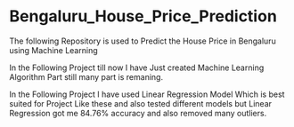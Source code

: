 # Bengaluru_House_Price_Prediction
The following Repository is used to Predict the House Price in Bengaluru using Machine Learning 

In the Following Project till now I have Just created Machine Learning Algorithm Part still many part is remaning.

In the Following Project I have used Linear Regression Model Which is best suited for Project Like these and also tested different models but Linear Regression got me 84.76% accuracy and also removed many outliers.
